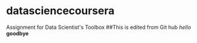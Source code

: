 # datasciencecoursera

Assignment for Data Scientist's Toolbox ##This is edited from Git hub
*hello* **goodbye**
